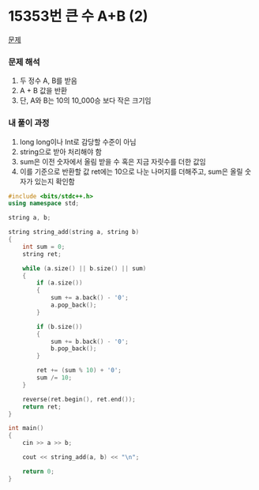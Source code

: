 # 15353번 큰 수 A+B (2)

[문제](https://www.acmicpc.net/problem/15353)

### 문제 해석

1. 두 정수 A, B를 받음
2. A + B 값을 반환
3. 단, A와 B는 10의 10_000승 보다 작은 크기임

### 내 풀이 과정

1. long long이나 Int로 감당할 수준이 아님
2. string으로 받아 처리해야 함
3. sum은 이전 숫자에서 올림 받을 수 혹은 지금 자릿수를 더한 값임
4. 이를 기준으로 반환할 값 ret에는 10으로 나눈 나머지를 더해주고, sum은 올릴 숫자가 있는지 확인함

```c++
#include <bits/stdc++.h>
using namespace std;

string a, b;

string string_add(string a, string b)
{
    int sum = 0;
    string ret;

    while (a.size() || b.size() || sum)
    {
        if (a.size())
        {
            sum += a.back() - '0';
            a.pop_back();
        }

        if (b.size())
        {
            sum += b.back() - '0';
            b.pop_back();
        }

        ret += (sum % 10) + '0';
        sum /= 10;
    }

    reverse(ret.begin(), ret.end());
    return ret;
}

int main()
{
    cin >> a >> b;

    cout << string_add(a, b) << "\n";

    return 0;
}
```
